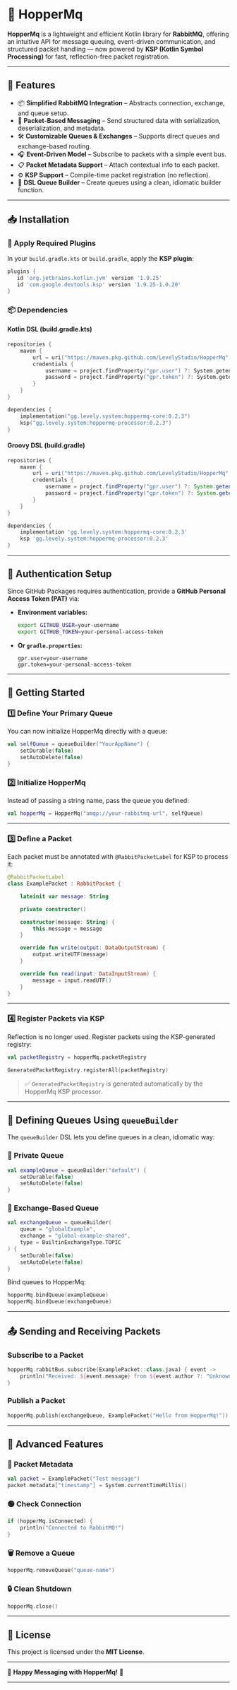 # 🐰 HopperMq

**HopperMq** is a lightweight and efficient Kotlin library for **RabbitMQ**, offering an intuitive API for message
queuing, event-driven communication, and structured packet handling — now powered by **KSP (Kotlin Symbol Processing)**
for fast, reflection-free packet registration.

---

## 🚀 Features

* 📦 **Simplified RabbitMQ Integration** – Abstracts connection, exchange, and queue setup.
* 🎯 **Packet-Based Messaging** – Send structured data with serialization, deserialization, and metadata.
* 🛠 **Customizable Queues & Exchanges** – Supports direct queues and exchange-based routing.
* 🎧 **Event-Driven Model** – Subscribe to packets with a simple event bus.
* 📋 **Packet Metadata Support** – Attach contextual info to each packet.
* ⚙️ **KSP Support** – Compile-time packet registration (no reflection).
* 🧱 **DSL Queue Builder** – Create queues using a clean, idiomatic builder function.

---

## 📥 Installation

### 🔧 Apply Required Plugins

In your `build.gradle.kts` or `build.gradle`, apply the **KSP plugin**:

```groovy
plugins {
   id 'org.jetbrains.kotlin.jvm' version '1.9.25'
   id 'com.google.devtools.ksp' version '1.9.25-1.0.20'
}
```

### 📦 Dependencies

#### Kotlin DSL (build.gradle.kts)

```kotlin
repositories {
    maven {
        url = uri("https://maven.pkg.github.com/LevelyStudio/HopperMq")
        credentials {
            username = project.findProperty("gpr.user") ?: System.getenv("GITHUB_USER")
            password = project.findProperty("gpr.token") ?: System.getenv("GITHUB_TOKEN")
        }
    }
}

dependencies {
    implementation("gg.levely.system:hoppermq-core:0.2.3")
    ksp("gg.levely.system:hoppermq-processor:0.2.3")
}
```

#### Groovy DSL (build.gradle)

```groovy
repositories {
    maven {
        url = uri("https://maven.pkg.github.com/LevelyStudio/HopperMq")
        credentials {
            username = project.findProperty("gpr.user") ?: System.getenv("GITHUB_USER")
            password = project.findProperty("gpr.token") ?: System.getenv("GITHUB_TOKEN")
        }
    }
}

dependencies {
    implementation 'gg.levely.system:hoppermq-core:0.2.3'
    ksp 'gg.levely.system:hoppermq-processor:0.2.3'
}
```

---

## 🔐 Authentication Setup

Since GitHub Packages requires authentication, provide a **GitHub Personal Access Token (PAT)** via:

* **Environment variables:**

  ```sh
  export GITHUB_USER=your-username
  export GITHUB_TOKEN=your-personal-access-token
  ```

* **Or `gradle.properties`:**

  ```properties
  gpr.user=your-username
  gpr.token=your-personal-access-token
  ```

---

## 🎯 Getting Started

### 1️⃣ Define Your Primary Queue

You can now initialize HopperMq directly with a queue:

```kotlin
val selfQueue = queueBuilder("YourAppName") {
    setDurable(false)
    setAutoDelete(false)
}
```

### 2️⃣ Initialize HopperMq

Instead of passing a string name, pass the queue you defined:

```kotlin
val hopperMq = HopperMq("amqp://your-rabbitmq-url", selfQueue)
```

---

### 3️⃣ Define a Packet

Each packet must be annotated with `@RabbitPacketLabel` for KSP to process it:

```kotlin
@RabbitPacketLabel
class ExamplePacket : RabbitPacket {

    lateinit var message: String

    private constructor()

    constructor(message: String) {
        this.message = message
    }

    override fun write(output: DataOutputStream) {
        output.writeUTF(message)
    }

    override fun read(input: DataInputStream) {
        message = input.readUTF()
    }
}
```

---

### 4️⃣ Register Packets via KSP

Reflection is no longer used. Register packets using the KSP-generated registry:

```kotlin
val packetRegistry = hopperMq.packetRegistry

GeneratedPacketRegistry.registerAll(packetRegistry)
```

> ✅ `GeneratedPacketRegistry` is generated automatically by the HopperMq KSP processor.

---

## 🧱 Defining Queues Using `queueBuilder`

The `queueBuilder` DSL lets you define queues in a clean, idiomatic way:

### 🔹 Private Queue

```kotlin
val exampleQueue = queueBuilder("default") {
    setDurable(false)
    setAutoDelete(false)
}
```

### 🔸 Exchange-Based Queue

```kotlin
val exchangeQueue = queueBuilder(
    queue = "globalExample",
    exchange = "global-example-shared",
    type = BuiltinExchangeType.TOPIC
) {
    setDurable(false)
    setAutoDelete(false)
}
```

Bind queues to HopperMq:

```kotlin
hopperMq.bindQueue(exampleQueue)
hopperMq.bindQueue(exchangeQueue)
```

---

## 📤 Sending and Receiving Packets

### Subscribe to a Packet

```kotlin
hopperMq.rabbitBus.subscribe(ExamplePacket::class.java) { event ->
    println("Received: ${event.message} from ${event.author ?: "Unknown"}")
}
```

### Publish a Packet

```kotlin
hopperMq.publish(exchangeQueue, ExamplePacket("Hello from HopperMq!"))
```

---

## 📌 Advanced Features

### 🧠 Packet Metadata

```kotlin
val packet = ExamplePacket("Test message")
packet.metadata["timestamp"] = System.currentTimeMillis()
```

### 🟢 Check Connection

```kotlin
if (hopperMq.isConnected) {
    println("Connected to RabbitMQ!")
}
```

### 🗑 Remove a Queue

```kotlin
hopperMq.removeQueue("queue-name")
```

### 🔒 Clean Shutdown

```kotlin
hopperMq.close()
```

---

## 📜 License

This project is licensed under the **MIT License**.

---

🐰 **Happy Messaging with HopperMq!** 🚀

---
